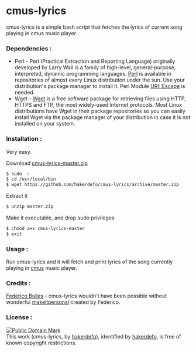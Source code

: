 # cmus-lyrics
cmus-lyrics is a simple bash script that fetches the lyrics of current song playing in cmus music player.


### Dependencies :
- Perl - Perl (Practical Extraction and Reporting Language) originally developed by Larry Wall is a family of high-level, general-purpose, interpreted, dynamic programming languages. [Perl] is available in repositories of almost every Linux distribution under the sun. Use your distribution's package manager to install it. Perl Module [URI::Escape] is needed.
- Wget - [Wget] is a free software package for retrieving files using HTTP, HTTPS and FTP, the most widely-used Internet
protocols. Most Linux distributions have Wget in their package repositories so you can easily install Wget via the package manager of your distribution in case it is not installed on your system.


### Installation :
Very easy.
 
Download [cmus-lyrics-master.zip]
 ```sh
$ sudo -s
$ cd /usr/local/bin
$ wget https://github.com/hakerdefo/cmus-lyrics/archive/master.zip
```
Extract it
```sh
$ unzip master.zip
```
Make it executable, and drop sudo privileges
```sh
$ chmod a+x cmus-lyrics-master
$ exit
```


### Usage :
Run cmus-lyrics and it will fetch and print lyrics of the song currently playing in [cmus] music player.


### Credits :
[Federico Builes] - cmus-lyrics wouldn't have been possible without wonderful [makeitpersonal] created by Federico.


### License :
[![Public Domain Mark](http://i.creativecommons.org/p/mark/1.0/88x31.png)](http://creativecommons.org/publicdomain/mark/1.0/)  
This work (<span property="dct:title">cmus-lyrics</span>, by [<span property="dct:title">hakerdefo</span>](https://github.com/hakerdefo/cmus-lyrics)), identified by [<span property="dct:title">hakerdefo</span>](https://hakerdefo.blogspot.com), is free of known copyright restrictions.

[perl]:https://www.perl.org
[URI::Escape]:http://search.cpan.org/dist/URI/lib/URI/Escape.pm
[Wget]:https://www.gnu.org/software/wget/
[cmus-lyrics-master.zip]:https://github.com/hakerdefo/cmus-lyrics/archive/master.zip
[cmus]:https://cmus.github.io
[Federico Builes]:https://github.com/febuiles
[makeitpersonal]:https://github.com/febuiles/makeitpersonal
